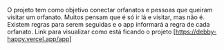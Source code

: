 O projeto tem como objetivo conectar orfanatos e pessoas que queiram visitar um orfanato.
Muitos pensam que é só ir lá e visitar, mas não é.
Existem regras para serem seguidas e o app informará a regra de cada orfanato.
Link para visualizar como está ficando o projeto [https://debby-happy.vercel.app/app]

